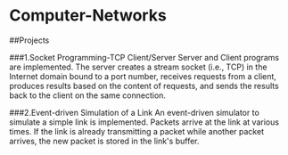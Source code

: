 # Computer-Networks

##Projects 

###1.Socket Programming-TCP Client/Server
Server and Client programs are implemented. The server creates a stream socket (i.e., TCP) 
in the Internet domain bound to a port number, receives requests from a client, produces 
results based on the content of requests, and sends the results back to the client on the
same connection.

###2.Event-driven Simulation of a Link
An event-driven simulator to simulate a simple link is implemented. Packets arrive at the 
link at various times. If the link is already transmitting a packet while another packet 
arrives, the new packet is stored in the link's buffer.


